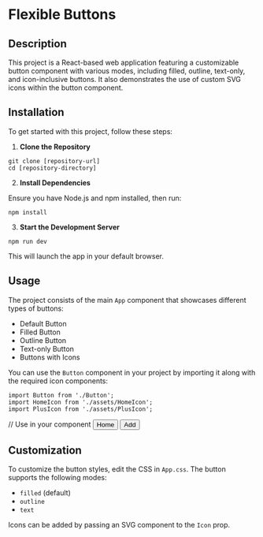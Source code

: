 # Flexible Buttons

## Description

This project is a React-based web application featuring a customizable button component with various modes, including filled, outline, text-only, and icon-inclusive buttons. It also demonstrates the use of custom SVG icons within the button component.

## Installation

To get started with this project, follow these steps:

1. **Clone the Repository**

```
git clone [repository-url]
cd [repository-directory]
```

2. **Install Dependencies**

Ensure you have Node.js and npm installed, then run:

`npm install`

3. **Start the Development Server**

`npm run dev`

This will launch the app in your default browser.

## Usage

The project consists of the main `App` component that showcases different types of buttons:

- Default Button
- Filled Button
- Outline Button
- Text-only Button
- Buttons with Icons

You can use the `Button` component in your project by importing it along with the required icon components:

```
import Button from './Button';
import HomeIcon from './assets/HomeIcon';
import PlusIcon from './assets/PlusIcon';
```

// Use in your component
<Button Icon={HomeIcon}>Home</Button>
<Button Icon={PlusIcon} mode="text">Add</Button>

## Customization

To customize the button styles, edit the CSS in `App.css`. The button supports the following modes:

- `filled` (default)
- `outline`
- `text`

Icons can be added by passing an SVG component to the `Icon` prop.
